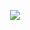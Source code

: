 <p align="center"> 
<img src="https://github.com/eslamkarim/bad-reads/blob/master/images/1.png">
</p>